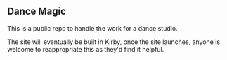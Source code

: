 ## Dance Magic

This is a public repo to handle the work for a dance studio.

The site will eventually be built in Kirby, once the site launches, anyone is welcome to reappropriate this as they'd find it helpful.
